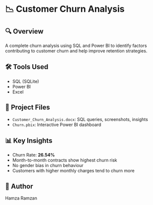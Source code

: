 # 📉 Customer Churn Analysis

## 🔍 Overview
A complete churn analysis using SQL and Power BI to identify factors contributing to customer churn and help improve retention strategies.

## 🛠 Tools Used
- SQL (SQLite)
- Power BI
- Excel

## 📁 Project Files
- `Customer_Churn_Analysis.docx`: SQL queries, screenshots, insights
- `Churn.pbix`: Interactive Power BI dashboard

## 📊 Key Insights
- Churn Rate: **26.54%**
- Month-to-month contracts show highest churn risk
- No gender bias in churn behaviour
- Customers with higher monthly charges tend to churn more

## 👤 Author
Hamza Ramzan
